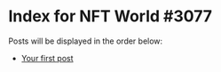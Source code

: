 # Index for NFT World #3077
Posts will be displayed in the order below:

- [Your first post](./001-first.md)

